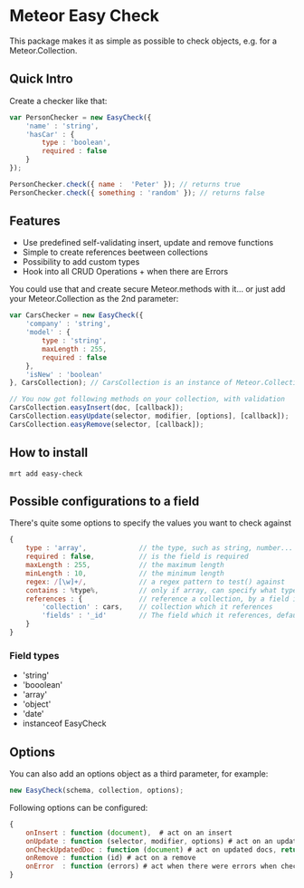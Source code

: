 Meteor Easy Check
=====================

This package makes it as simple as possible to check objects, e.g. for a Meteor.Collection.

## Quick Intro

Create a checker like that:

```javascript
var PersonChecker = new EasyCheck({
	'name' : 'string',
	'hasCar' : {
		type : 'boolean',
		required : false
	}
});

PersonChecker.check({ name :  'Peter' }); // returns true
PersonChecker.check({ something : 'random' }); // returns false

```

## Features

* Use predefined self-validating insert, update and remove functions
* Simple to create references beetween collections
* Possibility to add custom types
* Hook into all CRUD Operations + when there are Errors

You could use that and create secure Meteor.methods with it… or just add your Meteor.Collection as the 2nd parameter:

```javascript
var CarsChecker = new EasyCheck({
	'company' : 'string',
	'model' : {
		type : 'string',
		maxLength : 255,
		required : false
	},
	'isNew' : 'boolean'
}, CarsCollection); // CarsCollection is an instance of Meteor.Collection

// You now got following methods on your collection, with validation
CarsCollection.easyInsert(doc, [callback]);
CarsCollection.easyUpdate(selector, modifier, [options], [callback]);
CarsCollection.easyRemove(selector, [callback]);

```

## How to install
```
mrt add easy-check
```


## Possible configurations to a field
There's quite some options to specify the values you want to check against

```javascript
{
    type : 'array',             // the type, such as string, number...
    required : false,           // is the field is required
    maxLength : 255,            // the maximum length
    minLength : 10,             // the minimum length
    regex: /[\w]+/,             // a regex pattern to test() against
    contains : %type%,          // only if array, can specify what type of values it contains
    references : {              // reference a collection, by a field in it
        'collection' : cars,    // collection which it references
        'fields' : '_id'        // The field which it references, default _id
    }
}
```


### Field types

* 'string'
* 'booolean'
* 'array'
* 'object'
* 'date'
* instanceof EasyCheck

## Options

You can also add an options object as a third parameter, for example:
```javascript
new EasyCheck(schema, collection, options);
```

Following options can be configured:
```javascript
{
    onInsert : function (document),  # act on an insert
    onUpdate : function (selector, modifier, options) # act on an update
    onCheckUpdatedDoc : function (document) # act on updated docs, return false = revert
    onRemove : function (id) # act on a remove
    onError  : function (errors) # act when there were errors when checking a document
}
```
